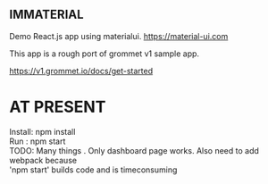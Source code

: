 ## IMMATERIAL
Demo React.js app using materialui.
https://material-ui.com  

This app is a rough port of grommet v1 sample app.  

https://v1.grommet.io/docs/get-started  

# AT PRESENT  
Install: npm install  
Run : npm start  
TODO: Many things . Only dashboard page works. Also need to add webpack because  
'npm start' builds code and is timeconsuming
 

